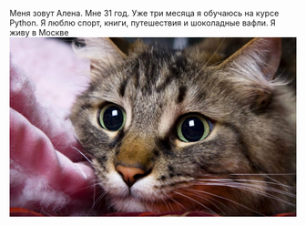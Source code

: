 Меня зовут Алена. Мне 31 год. Уже три месяца я обучаюсь на курсе Python.
Я люблю спорт, книги, путешествия и шоколадные вафли. 
Я живу в Москве
![alt text](479679246.jpg)
